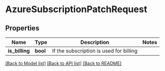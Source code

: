 # AzureSubscriptionPatchRequest

## Properties
Name | Type | Description | Notes
------------ | ------------- | ------------- | -------------
**is_billing** | **bool** | If the subscription is used for billing | 

[[Back to Model list]](../README.md#documentation-for-models) [[Back to API list]](../README.md#documentation-for-api-endpoints) [[Back to README]](../README.md)



